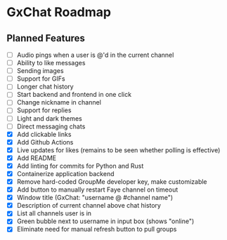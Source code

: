 # GxChat Roadmap

## Planned Features
- [ ] Audio pings when a user is @'d in the current channel
- [ ] Ability to like messages
- [ ] Sending images
- [ ] Support for GIFs
- [ ] Longer chat history
- [ ] Start backend and frontend in one click
- [ ] Change nickname in channel
- [ ] Support for replies
- [ ] Light and dark themes
- [ ] Direct messaging chats
- [x] Add clickable links
- [x] Add Github Actions
- [x] Live updates for likes (remains to be seen whether polling is effective)
- [x] Add README
- [x] Add linting for commits for Python and Rust
- [x] Containerize application backend
- [x] Remove hard-coded GroupMe developer key, make customizable
- [x] Add button to manually restart Faye channel on timeout
- [x] Window title (GxChat: "username @ #channel name")
- [x] Description of current channel above chat history
- [x] List all channels user is in
- [x] Green bubble next to username in input box (shows "online")
- [x] Eliminate need for manual refresh button to pull groups
